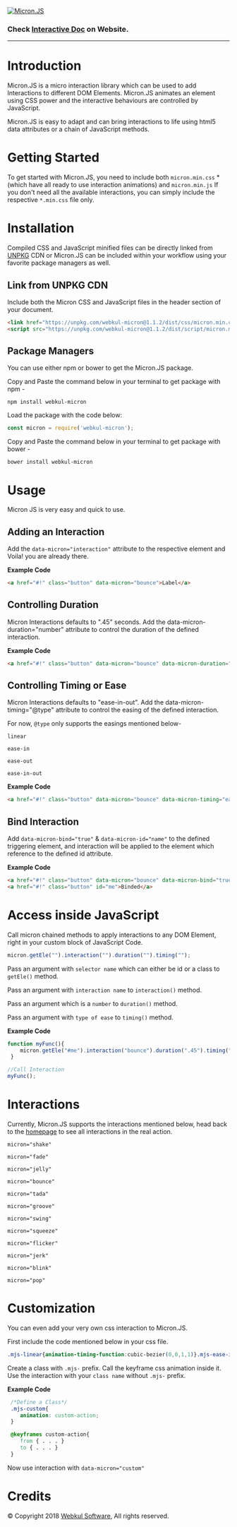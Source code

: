 [![Micron.JS](https://webkul.com/blog/wp-content/uploads/2018/01/micron-logo.png)](https://webkul.github.io/micron)

### Check [Interactive Doc](https://webkul.github.io/micron/docs.html) on Website.
---

# Introduction
Micron.JS is a micro interaction library which can be used to add Interactions to different DOM Elements. Micron.JS animates an element using CSS power and the interactive behaviours are controlled by JavaScript.

Micron.JS is easy to adapt and can bring interactions to life using html5 data attributes or a chain of JavaScript methods.

# Getting Started
To get started with Micron.JS, you need to include both `micron.min.css` * (which have all ready to use interaction animations) and `micron.min.js`
If you don't need all the available interactions, you can simply include the respective `*.min.css` file only.

# Installation
Compiled CSS and JavaScript minified files can be directly linked from [UNPKG](https://unpkg.com/#/) CDN or Micron.JS can be included within your workflow using your favorite package managers as well.

## Link from UNPKG CDN
Include both the Micron CSS and JavaScript files in the header section of your document.

```html
<link href="https://unpkg.com/webkul-micron@1.1.2/dist/css/micron.min.css" type="text/css" rel="stylesheet">
<script src="https://unpkg.com/webkul-micron@1.1.2/dist/script/micron.min.js" type="text/javascript" async></script>
```

## Package Managers
You can use either npm or bower to get the Micron.JS package.

Copy and Paste the command below in your terminal to get package with npm -
```cli
npm install webkul-micron
```

Load the package with the code below:
```javascript
const micron = require('webkul-micron');
```

Copy and Paste the command below in your terminal to get package with bower -
```cli
bower install webkul-micron
```

# Usage
Micron JS is very easy and quick to use.

## Adding an Interaction
Add the `data-micron="interaction"` attribute to the respective element and Voila! you are already there.

**Example Code**

```html
<a href="#!" class="button" data-micron="bounce">Label</a>
```

## Controlling Duration
Micron Interactions defaults to ".45" seconds. Add the data-micron-duration="number" attribute to control the duration of the defined interaction.

**Example Code**

```html
<a href="#!" class="button" data-micron="bounce" data-micron-duration=".95">Label</a>
```

## Controlling Timing or Ease
Micron Interactions defaults to "ease-in-out". Add the data-micron-timing="@type" attribute to control the easing of the defined interaction.

For now, `@type` only supports the easings mentioned below-

`linear`

`ease-in`

`ease-out`

`ease-in-out`

**Example Code**

```html
<a href="#!" class="button" data-micron="bounce" data-micron-timing="ease-in">Label</a>
```

## Bind Interaction
Add `data-micron-bind="true"` & `data-micron-id="name"` to the defined triggering element, and interaction will be applied to the element which reference to the defined id attribute.

**Example Code**

```html
<a href="#!" class="button" data-micron="bounce" data-micron-bind="true" data-micron-id="me">Label</a>
<a href="#!" class="button" id="me">Binded</a>
```

# Access inside JavaScript
Call micron chained methods to apply interactions to any DOM Element, right in your custom block of JavaScript Code.

```javascript
micron.getEle("").interaction("").duration("").timing("");
```
Pass an argument with `selector name` which can either be id or a class to `getEle()` method.

Pass an argument with `interaction name` to `interaction()` method.

Pass an argument which is a `number` to `duration()` method.

Pass an argument with `type of ease` to `timing()` method.

**Example Code**

```javascript
function myFunc(){
    micron.getEle("#me").interaction("bounce").duration(".45").timing("ease-out");
 }

//Call Interaction
myFunc();
```

# Interactions
Currently, Micron.JS supports the interactions mentioned below, head back to the [homepage](https://webkul.github.io/micron) to see all interactions in the real action.

`micron="shake"`

`micron="fade"`

`micron="jelly"`

`micron="bounce"`

`micron="tada"`

`micron="groove"`

`micron="swing"`

`micron="squeeze"`

`micron="flicker"`

`micron="jerk"`


`micron="blink"`

`micron="pop"`

# Customization
You can even add your very own css interaction to Micron.JS.

First include the code mentioned below in your css file.

```css
.mjs-linear{animation-timing-function:cubic-bezier(0,0,1,1)}.mjs-ease-in{animation-timing-function:cubic-bezier(.4,0,1,1)}.mjs-ease-out{animation-timing-function:cubic-bezier(0,0,.2,1)}.mjs-ease-in-out{animation-timing-function:cubic-bezier(.4,0,.2,1)}
```

Create a class with `.mjs-` prefix. Call the keyframe css animation inside it. Use the interaction with your `class name` without `.mjs-` prefix.

**Example Code**

```css
 /*Define a Class*/
 .mjs-custom{
    animation: custom-action;
 }

 @keyframes custom-action{
    from { . . . }
    to { . . . }
 }
```

Now use interaction with `data-micron="custom"`

# Credits
&copy; Copyright 2018 [Webkul Software](https://webkul.com), All rights reserved.
